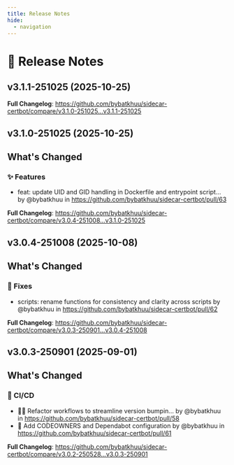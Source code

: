```yaml
---
title: Release Notes
hide:
  - navigation
---
```


# 📌 Release Notes

## v3.1.1-251025 (2025-10-25)

<!-- Release notes generated using configuration in .github/release.yml at v3.1.1-251025 -->



**Full Changelog**: https://github.com/bybatkhuu/sidecar-certbot/compare/v3.1.0-251025...v3.1.1-251025

## v3.1.0-251025 (2025-10-25)

<!-- Release notes generated using configuration in .github/release.yml at v3.1.0-251025 -->

## What's Changed
### ✨ Features
* feat: update UID and GID handling in Dockerfile and entrypoint script… by @bybatkhuu in https://github.com/bybatkhuu/sidecar-certbot/pull/63


**Full Changelog**: https://github.com/bybatkhuu/sidecar-certbot/compare/v3.0.4-251008...v3.1.0-251025

## v3.0.4-251008 (2025-10-08)

<!-- Release notes generated using configuration in .github/release.yml at v3.0.4-251008 -->

## What's Changed
### 🐛 Fixes
* scripts: rename functions for consistency and clarity across scripts by @bybatkhuu in https://github.com/bybatkhuu/sidecar-certbot/pull/62


**Full Changelog**: https://github.com/bybatkhuu/sidecar-certbot/compare/v3.0.3-250901...v3.0.4-251008

## v3.0.3-250901 (2025-09-01)

<!-- Release notes generated using configuration in .github/release.yml at v3.0.3-250901 -->

## What's Changed
### 👷 CI/CD
* :hammer::green_heart: Refactor workflows to streamline version bumpin… by @bybatkhuu in https://github.com/bybatkhuu/sidecar-certbot/pull/58
* :hammer: Add CODEOWNERS and Dependabot configuration by @bybatkhuu in https://github.com/bybatkhuu/sidecar-certbot/pull/61


**Full Changelog**: https://github.com/bybatkhuu/sidecar-certbot/compare/v3.0.2-250528...v3.0.3-250901
